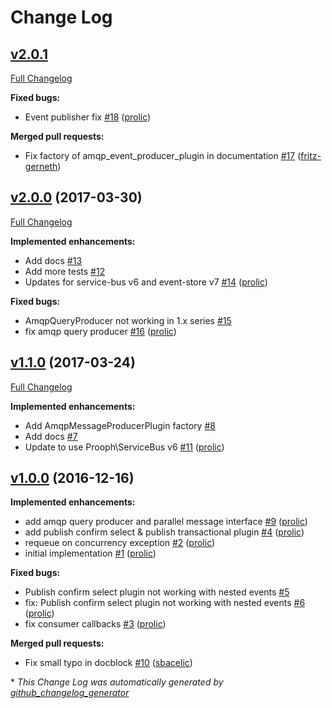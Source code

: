 # Change Log

## [v2.0.1](https://github.com/prooph/humus-amqp-producer/tree/v2.0.1)

[Full Changelog](https://github.com/prooph/humus-amqp-producer/compare/v2.0.0...v2.0.1)

**Fixed bugs:**

- Event publisher fix [\#18](https://github.com/prooph/humus-amqp-producer/pull/18) ([prolic](https://github.com/prolic))

**Merged pull requests:**

- Fix factory of amqp\_event\_producer\_plugin in documentation [\#17](https://github.com/prooph/humus-amqp-producer/pull/17) ([fritz-gerneth](https://github.com/fritz-gerneth))

## [v2.0.0](https://github.com/prooph/humus-amqp-producer/tree/v2.0.0) (2017-03-30)
[Full Changelog](https://github.com/prooph/humus-amqp-producer/compare/v1.1.0...v2.0.0)

**Implemented enhancements:**

- Add docs [\#13](https://github.com/prooph/humus-amqp-producer/issues/13)
- Add more tests [\#12](https://github.com/prooph/humus-amqp-producer/issues/12)
- Updates for service-bus v6 and event-store v7 [\#14](https://github.com/prooph/humus-amqp-producer/pull/14) ([prolic](https://github.com/prolic))

**Fixed bugs:**

- AmqpQueryProducer not working in 1.x series [\#15](https://github.com/prooph/humus-amqp-producer/issues/15)
- fix amqp query producer [\#16](https://github.com/prooph/humus-amqp-producer/pull/16) ([prolic](https://github.com/prolic))

## [v1.1.0](https://github.com/prooph/humus-amqp-producer/tree/v1.1.0) (2017-03-24)
[Full Changelog](https://github.com/prooph/humus-amqp-producer/compare/v1.0.0...v1.1.0)

**Implemented enhancements:**

- Add AmqpMessageProducerPlugin factory [\#8](https://github.com/prooph/humus-amqp-producer/issues/8)
- Add docs [\#7](https://github.com/prooph/humus-amqp-producer/issues/7)
- Update to use Prooph\ServiceBus v6 [\#11](https://github.com/prooph/humus-amqp-producer/pull/11) ([prolic](https://github.com/prolic))

## [v1.0.0](https://github.com/prooph/humus-amqp-producer/tree/v1.0.0) (2016-12-16)
**Implemented enhancements:**

- add amqp query producer and parallel message interface [\#9](https://github.com/prooph/humus-amqp-producer/pull/9) ([prolic](https://github.com/prolic))
- add publish confirm select & publish transactional plugin [\#4](https://github.com/prooph/humus-amqp-producer/pull/4) ([prolic](https://github.com/prolic))
- requeue on concurrency exception [\#2](https://github.com/prooph/humus-amqp-producer/pull/2) ([prolic](https://github.com/prolic))
- initial implementation [\#1](https://github.com/prooph/humus-amqp-producer/pull/1) ([prolic](https://github.com/prolic))

**Fixed bugs:**

- Publish confirm select plugin not working with nested events [\#5](https://github.com/prooph/humus-amqp-producer/issues/5)
- fix: Publish confirm select plugin not working with nested events [\#6](https://github.com/prooph/humus-amqp-producer/pull/6) ([prolic](https://github.com/prolic))
- fix consumer callbacks [\#3](https://github.com/prooph/humus-amqp-producer/pull/3) ([prolic](https://github.com/prolic))

**Merged pull requests:**

- Fix small typo in docblock [\#10](https://github.com/prooph/humus-amqp-producer/pull/10) ([sbacelic](https://github.com/sbacelic))



\* *This Change Log was automatically generated by [github_changelog_generator](https://github.com/skywinder/Github-Changelog-Generator)*

